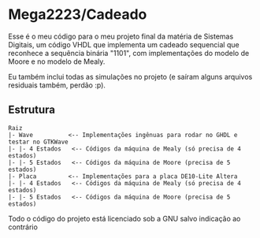 # Mega2223/Cadeado

Esse é o meu código para o meu projeto final da matéria de Sistemas Digitais, um código VHDL que implementa um cadeado sequencial que reconhece a sequência binária "1101", com implementações do modelo de Moore e no modelo de Mealy.   

Eu também inclui todas as simulações no projeto (e saíram alguns arquivos residuais também, perdão :p).

## Estrutura

```
Raiz  
|- Wave          <-- Implementações ingênuas para rodar no GHDL e testar no GTKWave   
|- |- 4 Estados   <-- Códigos da máquina de Mealy (só precisa de 4 estados)   
|- |- 5 Estados   <-- Códigos da máquina de Moore (precisa de 5 estados)   
|- Placa         <-- Implementações para a placa DE10-Lite Altera   
|- |- 4 Estados   <-- Códigos da máquina de Mealy (só precisa de 4 estados)   
|- |- 5 Estados   <-- Códigos da máquina de Moore (precisa de 5 estados)
```

Todo o código do projeto está licenciado sob a GNU salvo indicação ao contrário
